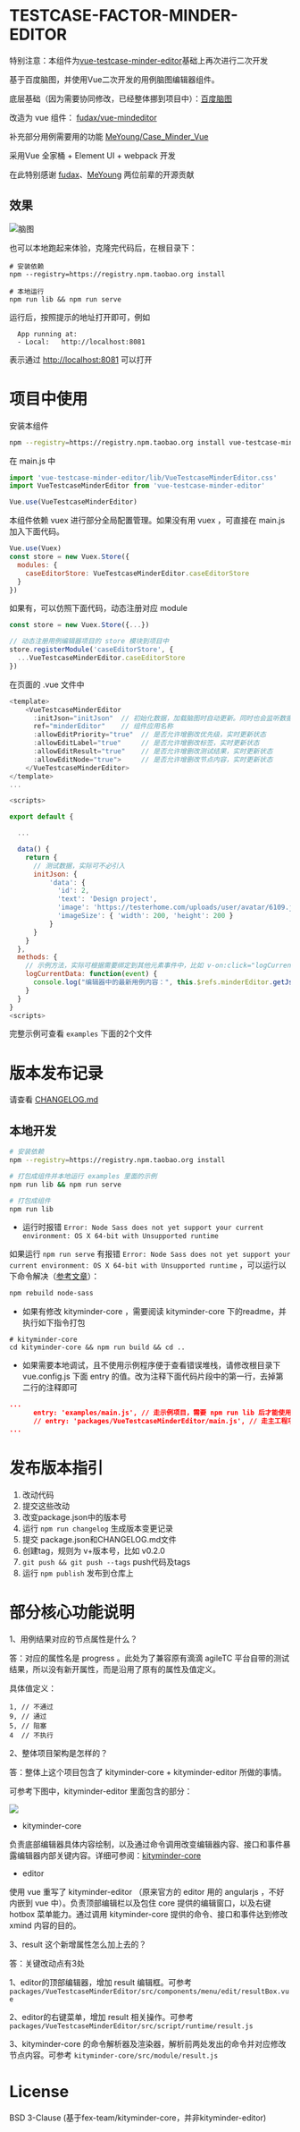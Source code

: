 # TESTCASE-FACTOR-MINDER-EDITOR

特别注意：本组件为[vue-testcase-minder-editor](https://github.com/chenhengjie123/vue-testcase-minder-editor)基础上再次进行二次开发

基于百度脑图，并使用Vue二次开发的用例脑图编辑器组件。

底层基础（因为需要协同修改，已经整体挪到项目中）：[百度脑图](https://github.com/fex-team/kityminder-core) 

改造为 vue 组件： [fudax/vue-mindeditor](https://github.com/fudax/vue-mindeditor) 

补充部分用例需要用的功能  [MeYoung/Case_Minder_Vue](https://github.com/MeYoung/Case_Minder_Vue)

采用Vue 全家桶 + Element UI + webpack 开发

在此特别感谢 [fudax](https://github.com/fudax)、[MeYoung](https://github.com/MeYoung) 两位前辈的开源贡献

## 效果

![脑图](https://github.com/chenhengjie123/vue-testcase-minder-editor/blob/master/docs/preview.png)

也可以本地跑起来体验，克隆完代码后，在根目录下：

```
# 安装依赖
npm --registry=https://registry.npm.taobao.org install

# 本地运行
npm run lib && npm run serve
```

运行后，按照提示的地址打开即可，例如 

```
  App running at:
  - Local:   http://localhost:8081 
```

表示通过 <http://localhost:8081> 可以打开

# 项目中使用

安装本组件

``` bash
npm --registry=https://registry.npm.taobao.org install vue-testcase-minder-editor
```

在 main.js 中

``` javascript
import 'vue-testcase-minder-editor/lib/VueTestcaseMinderEditor.css'
import VueTestcaseMinderEditor from 'vue-testcase-minder-editor'

Vue.use(VueTestcaseMinderEditor)
```

本组件依赖 vuex 进行部分全局配置管理。如果没有用 vuex ，可直接在 main.js 加入下面代码。

``` javascript
Vue.use(Vuex)
const store = new Vuex.Store({
  modules: {
    caseEditorStore: VueTestcaseMinderEditor.caseEditorStore
  }
})
```

如果有，可以仿照下面代码，动态注册对应 module 

``` javascript
const store = new Vuex.Store({...})

// 动态注册用例编辑器项目的 store 模块到项目中
store.registerModule('caseEditorStore', {
  ...VueTestcaseMinderEditor.caseEditorStore
})
```

在页面的 .vue 文件中

``` javascript
<template>
    <VueTestcaseMinderEditor 
      :initJson="initJson"  // 初始化数据，加载脑图时自动更新。同时也会监听数据变化，数据一更新就重新加载
      ref="minderEditor"    // 组件应用名称
      :allowEditPriority="true"  // 是否允许增删改优先级，实时更新状态
      :allowEditLabel="true"     // 是否允许增删改标签，实时更新状态
      :allowEditResult="true"    // 是否允许增删改测试结果，实时更新状态
      :allowEditNode="true">     // 是否允许增删改节点内容，实时更新状态
    </VueTestcaseMinderEditor>
</template>
...

<scripts>

export default {

  ...

  data() {
    return {
      // 测试数据，实际可不必引入
      initJson: {
          'data': {
            'id': 2,
            'text': 'Design project',
            'image': 'https://testerhome.com/uploads/user/avatar/6109.jpg',
            'imageSize': { 'width': 200, 'height': 200 }
          }
      }
    }
  },
  methods: {
    // 示例方法，实际可根据需要绑定到其他元素事件中，比如 v-on:click="logCurrentData"
    logCurrentData: function(event) {
      console.log("编辑器中的最新用例内容：", this.$refs.minderEditor.getJsonData())
    }
  }
}
<scripts>
```

完整示例可查看 `examples` 下面的2个文件

# 版本发布记录

请查看 [CHANGELOG.md](CHANGELOG.md)

## 本地开发

``` bash
# 安装依赖
npm --registry=https://registry.npm.taobao.org install

# 打包成组件并本地运行 examples 里面的示例
npm run lib && npm run serve

# 打包成组件
npm run lib
```

* 运行时报错 `Error: Node Sass does not yet support your current environment: OS X 64-bit with Unsupported runtime`

如果运行 `npm run serve` 有报错 `Error: Node Sass does not yet support your current environment: OS X 64-bit with Unsupported runtime` ，可以运行以下命令解决（[参考文章](https://medium.com/@proustibat/how-to-fix-error-node-sass-does-not-yet-support-your-current-environment-os-x-64-bit-with-c1b3298e4af0)）：

```bash
npm rebuild node-sass
```

* 如果有修改 kityminder-core ，需要阅读 kityminder-core 下的readme，并执行如下指令打包

```shell script
# kityminder-core
cd kityminder-core && npm run build && cd ..
```

* 如果需要本地调试，且不使用示例程序便于查看错误堆栈，请修改根目录下 vue.config.js 下面 entry 的值。改为注释下面代码片段中的第一行，去掉第二行的注释即可

``` json
...
      entry: 'examples/main.js', // 走示例项目，需要 npm run lib 后才能使用
      // entry: 'packages/VueTestcaseMinderEditor/main.js', // 走主工程项目，可直接 npm run serve 使用。方便调试时查看源码堆栈
...
```

# 发布版本指引

1. 改动代码
2. 提交这些改动
3. 改变package.json中的版本号
4. 运行 `npm run changelog` 生成版本变更记录
5. 提交 package.json和CHANGELOG.md文件
6. 创建tag，规则为 v+版本号，比如 v0.2.0
7. `git push && git push --tags` push代码及tags
8. 运行 `npm publish` 发布到仓库上

# 部分核心功能说明

1、用例结果对应的节点属性是什么？

答：对应的属性名是 progress 。此处为了兼容原有滴滴 agileTC 平台自带的测试结果，所以没有新开属性，而是沿用了原有的属性及值定义。

具体值定义：
```
1, // 不通过
9, // 通过
5, // 阻塞
4  // 不执行
```

2、整体项目架构是怎样的？

答：整体上这个项目包含了 kityminder-core + kityminder-editor 所做的事情。

可参考下图中，kityminder-editor 里面包含的部分：

![](https://github.com/fex-team/kityminder-editor/raw/master/relations.png)

* kityminder-core

负责底部编辑器具体内容绘制，以及通过命令调用改变编辑器内容、接口和事件暴露编辑器内部关键内容。详细可参阅：[kityminder-core](https://github.com/fex-team/kityminder-core/wiki)

* editor

使用 vue 重写了 kityminder-editor （原来官方的 editor 用的 angularjs ，不好内嵌到 vue 中）。负责顶部编辑栏以及包住 core 提供的编辑窗口，以及右键 hotbox 菜单能力。通过调用 kityminder-core 提供的命令、接口和事件达到修改 xmind 内容的目的。

3、result 这个新增属性怎么加上去的？

答：关键改动点有3处

1、editor的顶部编辑器，增加 result 编辑框。可参考 `packages/VueTestcaseMinderEditor/src/components/menu/edit/resultBox.vue`

2、editor的右键菜单，增加 result 相关操作。可参考 `packages/VueTestcaseMinderEditor/src/script/runtime/result.js`

3、kityminder-core 的命令解析器及渲染器，解析前两处发出的命令并对应修改节点内容。可参考 `kityminder-core/src/module/result.js`

# License

BSD 3-Clause (基于fex-team/kityminder-core，并非kityminder-editor)
